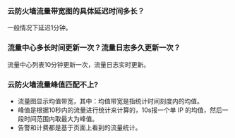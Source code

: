 ### 云防火墙流量带宽图的具体延迟时间多长？
一般情况下延迟1分钟。


### 流量中心多长时间更新一次？流量日志多久更新一次？
流量中心列表10分钟更新一次，流量日志实时更新。

### 云防火墙流量峰值匹配不上?
- 流量图显示均值带宽，其中：均值带宽是指统计时间刻度内的均值。
- 峰值是根据10秒内的流量进行统计来计算的，10s报一个单 IP 的均值，然后一段时间范围内取最大为峰值。
- 告警和计费都是基于页面上看到的流量统计。
